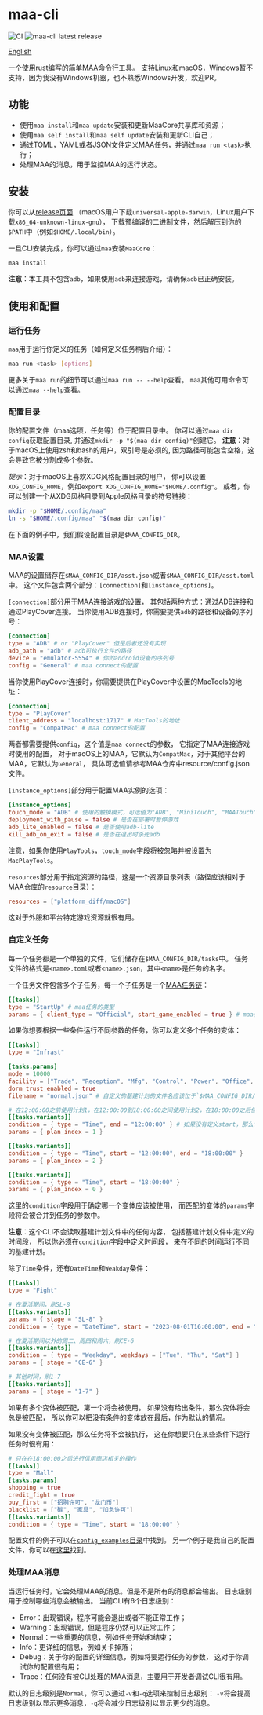 # maa-cli

![CI](https://img.shields.io/github/actions/workflow/status/MaaAssistantArknights/maa-cli/ci.yml)
![maa-cli latest release](https://img.shields.io/github/v/release/MaaAssistantArknights/maa-cli?filter=v*)

[English](./README-EN.md)

一个使用rust编写的简单[MAA](https://github.com/MaaAssistantArknights/MaaAssistantArknights)命令行工具。
支持Linux和macOS，Windows暂不支持，因为我没有Windows机器，也不熟悉Windows开发，欢迎PR。

## 功能

- 使用`maa install`和`maa update`安装和更新MaaCore共享库和资源；
- 使用`maa self install`和`maa self update`安装和更新CLI自己；
- 通过TOML，YAML或者JSON文件定义MAA任务，并通过`maa run <task>`执行；
- 处理MAA的消息，用于监控MAA的运行状态。

## 安装

你可以从[release页面](https://github.com/wangl-cc/maa-cli/releases/latest)
（macOS用户下载`universal-apple-darwin`，Linux用户下载`x86_64-unknown-linux-gnu`），
下载预编译的二进制文件，然后解压到你的`$PATH`中（例如`$HOME/.local/bin`）。

一旦CLI安装完成，你可以通过`maa`安装`MaaCore`：
```bash
maa install
```

**注意**：本工具不包含`adb`，如果使用`adb`来连接游戏，请确保`adb`已正确安装。

## 使用和配置

### 运行任务

`maa`用于运行你定义的任务（如何定义任务稍后介绍）：
```bash
maa run <task> [options]
```
更多关于`maa run`的细节可以通过`maa run -- --help`查看。
`maa`其他可用命令可以通过`maa --help`查看。

### 配置目录

你的配置文件（maa选项，任务等）位于配置目录中。
你可以通过`maa dir config`获取配置目录,
并通过`mkdir -p "$(maa dir config)"`创建它。
**注意**：对于macOS上使用zsh和bash的用户，双引号是必须的,
因为路径可能包含空格，这会导致它被分割成多个参数。

*提示*：对于macOS上喜欢XDG风格配置目录的用户，
你可以设置`XDG_CONFIG_HOME`，例如`export XDG_CONFIG_HOME="$HOME/.config"`。
或者，你可以创建一个从XDG风格目录到Apple风格目录的符号链接：
```sh
mkdir -p "$HOME/.config/maa"
ln -s "$HOME/.config/maa" "$(maa dir config)"
```

在下面的例子中，我们假设配置目录是`$MAA_CONFIG_DIR`。

### MAA设置

MAA的设置储存在`$MAA_CONFIG_DIR/asst.json`或者`$MAA_CONFIG_DIR/asst.toml`中。
这个文件包含两个部分：`[connection]`和`[instance_options]`。

`[connection]`部分用于MAA连接游戏的设置，
其包括两种方式：通过ADB连接和通过PlayCover连接。
当你使用ADB连接时，你需要提供`adb`的路径和设备的序列号：
```toml
[connection]
type = "ADB" # or "PlayCover" 但是后者还没有实现
adb_path = "adb" # adb可执行文件的路径
device = "emulator-5554" # 你的android设备的序列号
config = "General" # maa connect的配置
```
当你使用PlayCover连接时，你需要提供在PlayCover中设置的MacTools的地址：
```toml
[connection]
type = "PlayCover"
client_address = "localhost:1717" # MacTools的地址
config = "CompatMac" # maa connect的配置
```
两者都需要提供`config`，这个值是`maa connect`的参数，
它指定了MAA连接游戏时使用的配置，
对于macOS上的MAA，它默认为`CompatMac`，对于其他平台的MAA，它默认为`General`，
具体可选值请参考MAA仓库中resource/config.json文件。

`[instance_options]`部分用于配置MAA实例的选项：
```toml
[instance_options]
touch_mode = "ADB" # 使用的触摸模式，可选值为"ADB", "MiniTouch", "MAATouch"  或者 "MacPlayTools"(仅适用于PlayCover)
deployment_with_pause = false # 是否在部署时暂停游戏
adb_lite_enabled = false # 是否使用adb-lite
kill_adb_on_exit = false # 是否在退出时杀死adb
```
注意，如果你使用`PlayTools`，`touch_mode`字段将被忽略并被设置为`MacPlayTools`。

`resources`部分用于指定资源的路径，这是一个资源目录列表（路径应该相对于MAA仓库的`resource`目录）：
```toml
resources = ["platform_diff/macOS"]
```
这对于外服和平台特定游戏资源就很有用。

### 自定义任务

每一个任务都是一个单独的文件，它们储存在`$MAA_CONFIG_DIR/tasks`中。
任务文件的格式是`<name>.toml`或者`<name>.json`，其中`<name>`是任务的名字。

一个任务文件包含多个子任务，每一个子任务是一个[MAA任务链](https://maa.plus/docs/3.1-集成文档.html#asstappendtask)：
```toml
[[tasks]]
type = "StartUp" # maa任务的类型
params = { client_type = "Official", start_game_enabled = true } # maa任务的参数
```
如果你想要根据一些条件运行不同参数的任务，你可以定义多个任务的变体：
```toml
[[tasks]]
type = "Infrast"

[tasks.params]
mode = 10000
facility = ["Trade", "Reception", "Mfg", "Control", "Power", "Office", "Dorm"]
dorm_trust_enabled = true
filename = "normal.json" # 自定义的基建计划的文件名应该位于`$MAA_CONFIG_DIR/infrast`

# 在12:00:00之前使用计划1，在12:00:00到18:00:00之间使用计划2，在18:00:00之后使用计划0
[[tasks.variants]]
condition = { type = "Time", end = "12:00:00" } # 如果没有定义start，那么它将会是00:00:00
params = { plan_index = 1 }

[[tasks.variants]]
condition = { type = "Time", start = "12:00:00", end = "18:00:00" }
params = { plan_index = 2 }

[[tasks.variants]]
condition = { type = "Time", start = "18:00:00" }
params = { plan_index = 0 }
```
这里的`condition`字段用于确定哪一个变体应该被使用，
而匹配的变体的`params`字段将会被合并到任务的参数中。

**注意**：这个CLI不会读取基建计划文件中的任何内容，
包括基建计划文件中定义的时间段，
所以你必须在`condition`字段中定义时间段，
来在不同的时间运行不同的基建计划。

除了`Time`条件，还有`DateTime`和`Weakday`条件：
```toml
[[tasks]]
type = "Fight"

# 在夏活期间，刷SL-8
[[tasks.variants]]
params = { stage = "SL-8" }
condition = { type = "DateTime", start = "2023-08-01T16:00:00", end = "2023-08-21T03:59:59" }

# 在夏活期间以外的周二、周四和周六，刷CE-6
[[tasks.variants]]
condition = { type = "Weekday", weekdays = ["Tue", "Thu", "Sat"] }
params = { stage = "CE-6" }

# 其他时间，刷1-7
[[tasks.variants]]
params = { stage = "1-7" }
```
如果有多个变体被匹配，第一个将会被使用。
如果没有给出条件，那么变体将会总是被匹配，
所以你可以把没有条件的变体放在最后，作为默认的情况。

如果没有变体被匹配，那么任务将不会被执行，
这在你想要只在某些条件下运行任务时很有用：
```toml
# 只在在18:00:00之后进行信用商店相关的操作
[[tasks]]
type = "Mall"
[tasks.params]
shopping = true
credit_fight = true
buy_first = ["招聘许可", "龙门币"]
blacklist = ["碳", "家具", "加急许可"]
[[tasks.variants]]
condition = { type = "Time", start = "18:00:00" }
```

配置文件的例子可以在[`config_examples`目录](./config_examples)中找到。
另一个例子是我自己的配置文件，你可以在[这里](https://github.com/wangl-cc/dotfiles/tree/master/.config/maa)找到。

### 处理MAA消息

当运行任务时，它会处理MAA的消息。但是不是所有的消息都会输出。
日志级别用于控制哪些消息会被输出。
当前CLI有6个日志级别：
- Error：出现错误，程序可能会退出或者不能正常工作；
- Warning：出现错误，但是程序仍然可以正常工作；
- Normal：一些重要的信息，例如任务开始和结束；
- Info：更详细的信息，例如关卡掉落；
- Debug：关于你的配置的详细信息，例如将要运行任务的参数，
  这对于你调试你的配置很有用；
- Trace：任何没有被CLI处理的MAA消息，主要用于开发者调试CLI很有用。

默认的日志级别是`Normal`，你可以通过`-v`和`-q`选项来控制日志级别：
`-v`将会提高日志级别以显示更多消息，`-q`将会减少日志级别以显示更少的消息。
